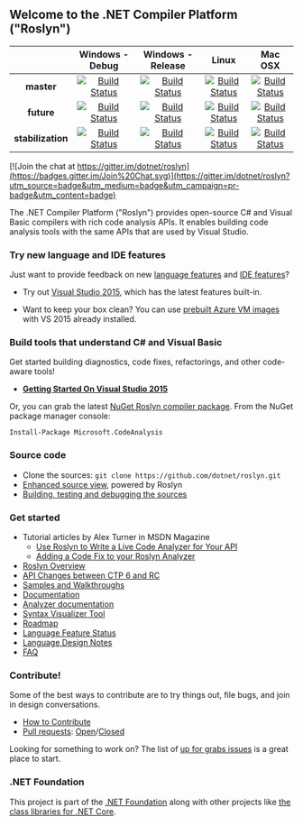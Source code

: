## Welcome to the .NET Compiler Platform ("Roslyn")

||Windows - Debug|Windows - Release|Linux|Mac OSX|
|:--:|:--:|:--:|:--:|:--:|
|**master**|[![Build Status](http://dotnet-ci.cloudapp.net/job/dotnet_roslyn_master_win_dbg/badge/icon)](http://dotnet-ci.cloudapp.net/job/dotnet_roslyn_master_win_dbg/)|[![Build Status](http://dotnet-ci.cloudapp.net/job/dotnet_roslyn_master_win_rel/badge/icon)](http://dotnet-ci.cloudapp.net/job/dotnet_roslyn_master_win_rel/)|[![Build Status](http://dotnet-ci.cloudapp.net/job/dotnet_roslyn_master_lin/badge/icon)](http://dotnet-ci.cloudapp.net/job/dotnet_roslyn_master_lin/)|[![Build Status](http://dotnet-ci.cloudapp.net/job/dotnet_roslyn_master_mac/badge/icon)](http://dotnet-ci.cloudapp.net/job/dotnet_roslyn_master_mac/)|
|**future**|[![Build Status](http://dotnet-ci.cloudapp.net/job/dotnet_roslyn_future_win_dbg/badge/icon)](http://dotnet-ci.cloudapp.net/job/dotnet_roslyn_future_win_dbg/)|[![Build Status](http://dotnet-ci.cloudapp.net/job/dotnet_roslyn_future_win_rel/badge/icon)](http://dotnet-ci.cloudapp.net/job/dotnet_roslyn_future_win_rel/)|[![Build Status](http://dotnet-ci.cloudapp.net/job/dotnet_roslyn_future_lin/badge/icon)](http://dotnet-ci.cloudapp.net/job/dotnet_roslyn_future_lin/)|[![Build Status](http://dotnet-ci.cloudapp.net/job/dotnet_roslyn_future_mac/badge/icon)](http://dotnet-ci.cloudapp.net/job/dotnet_roslyn_future_mac/)|
|**stabilization**|[![Build Status](http://dotnet-ci.cloudapp.net/job/dotnet_roslyn_stabil_win_dbg/badge/icon)](http://dotnet-ci.cloudapp.net/job/dotnet_roslyn_stabil_win_dbg/)|[![Build Status](http://dotnet-ci.cloudapp.net/job/dotnet_roslyn_stabil_win_rel/badge/icon)](http://dotnet-ci.cloudapp.net/job/dotnet_roslyn_stabil_win_rel/)|[![Build Status](http://dotnet-ci.cloudapp.net/job/dotnet_roslyn_stabil_lin/badge/icon)](http://dotnet-ci.cloudapp.net/job/dotnet_roslyn_stabil_lin/)|[![Build Status](http://dotnet-ci.cloudapp.net/job/dotnet_roslyn_stabil_mac/badge/icon)](http://dotnet-ci.cloudapp.net/job/dotnet_roslyn_stabil_mac/)|


[![Join the chat at https://gitter.im/dotnet/roslyn](https://badges.gitter.im/Join%20Chat.svg)](https://gitter.im/dotnet/roslyn?utm_source=badge&utm_medium=badge&utm_campaign=pr-badge&utm_content=badge)


The .NET Compiler Platform ("Roslyn") provides open-source C# and Visual Basic compilers 
with rich code analysis APIs.  It enables building code analysis tools with the same APIs 
that are used by Visual Studio.

### Try new language and IDE features

Just want to provide feedback on new [language features](https://github.com/dotnet/roslyn/wiki/Languages-features-in-C%23-6-and-VB-14) 
and [IDE features](http://blogs.msdn.com/b/visualstudio/archive/2014/11/12/the-c-and-visual-basic-code-focused-ide-experience.aspx)? 

* Try out [Visual Studio 2015](https://www.visualstudio.com/en-us/downloads/visual-studio-2015-downloads-vs.aspx), 
which has the latest features built-in.

* Want to keep your box clean? You can use 
[prebuilt Azure VM images](http://blogs.msdn.com/b/visualstudioalm/archive/2014/06/04/visual-studio-14-ctp-now-available-in-the-virtual-machine-azure-gallery.aspx) 
with VS 2015 already installed.

### Build tools that understand C# and Visual Basic

Get started building diagnostics, code fixes, refactorings, and other code-aware tools!

- [**Getting Started On Visual Studio 2015**](https://github.com/dotnet/roslyn/wiki/Getting-Started-on-Visual-Studio-2015)

Or, you can grab the latest [NuGet Roslyn compiler package](http://www.nuget.org/packages/Microsoft.CodeAnalysis). 
From the NuGet package manager console:

    Install-Package Microsoft.CodeAnalysis

### Source code

* Clone the sources: `git clone https://github.com/dotnet/roslyn.git`
* [Enhanced source view](http://source.roslyn.io/), powered by Roslyn 
* [Building, testing and debugging the sources](https://github.com/dotnet/roslyn/wiki/Building%20Testing%20and%20Debugging)

### Get started

* Tutorial articles by Alex Turner in MSDN Magazine
  - [Use Roslyn to Write a Live Code Analyzer for Your API](https://msdn.microsoft.com/en-us/magazine/dn879356)
  - [Adding a Code Fix to your Roslyn Analyzer](https://msdn.microsoft.com/en-us/magazine/dn904670.aspx)
* [Roslyn Overview](https://github.com/dotnet/roslyn/wiki/Roslyn%20Overview) 
* [API Changes between CTP 6 and RC](https://github.com/dotnet/roslyn/wiki/VS-2015-RC-API-Changes)
* [Samples and Walkthroughs](https://github.com/dotnet/roslyn/wiki/Samples-and-Walkthroughs)
* [Documentation](https://github.com/dotnet/roslyn/tree/master/docs)
* [Analyzer documentation](https://github.com/dotnet/roslyn/tree/master/docs)
* [Syntax Visualizer Tool](https://github.com/dotnet/roslyn/wiki/Syntax%20Visualizer)
* [Roadmap](https://github.com/dotnet/roslyn/wiki/Roadmap) 
* [Language Feature Status](https://github.com/dotnet/roslyn/wiki/Languages-features-in-C%23-6-and-VB-14)
* [Language Design Notes](https://github.com/dotnet/roslyn/issues?q=label%3A%22Design+Notes%22+)
* [FAQ](https://github.com/dotnet/roslyn/wiki/FAQ)

### Contribute!

Some of the best ways to contribute are to try things out, file bugs, and join in design conversations. 

* [How to Contribute](https://github.com/dotnet/roslyn/wiki/Contributing-Code)
* [Pull requests](https://github.com/dotnet/roslyn/pulls): [Open](https://github.com/dotnet/roslyn/pulls?q=is%3Aopen+is%3Apr)/[Closed](https://github.com/dotnet/roslyn/pulls?q=is%3Apr+is%3Aclosed)

Looking for something to work on? The list of [up for grabs issues](https://github.com/dotnet/roslyn/issues?q=is%3Aopen+is%3Aissue+label%3A%22Up+for+Grabs%22) is a great place to start.

### .NET Foundation

This project is part of the [.NET Foundation](http://www.dotnetfoundation.org/projects) along with other
projects like [the class libraries for .NET Core](https://github.com/dotnet/corefx/).
